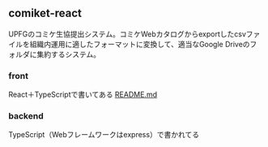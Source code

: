 ## comiket-react

UPFGのコミケ生協提出システム。コミケWebカタログからexportしたcsvファイルを組織内運用に適したフォーマットに変換して、適当なGoogle Driveのフォルダに集約するシステム。

### front
React＋TypeScriptで書いてある
[README.md](./front/README.md)

### backend
TypeScript（Webフレームワークはexpress）で書かれてる
